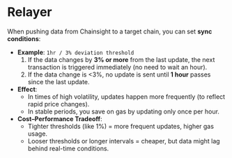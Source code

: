 # Relayer

When pushing data from Chainsight to a target chain, you can set **sync conditions**:

* **Example**: `1hr / 3% deviation threshold`
  1. If the data changes by **3% or more** from the last update, the next transaction is triggered immediately (no need to wait an hour).
  2. If the data change is <3%, no update is sent until **1 hour** passes since the last update.
* **Effect**:
  * In times of high volatility, updates happen more frequently (to reflect rapid price changes).
  * In stable periods, you save on gas by updating only once per hour.
* **Cost–Performance Tradeoff**:
  * Tighter thresholds (like 1%) = more frequent updates, higher gas usage.
  * Looser thresholds or longer intervals = cheaper, but data might lag behind real-time conditions.
